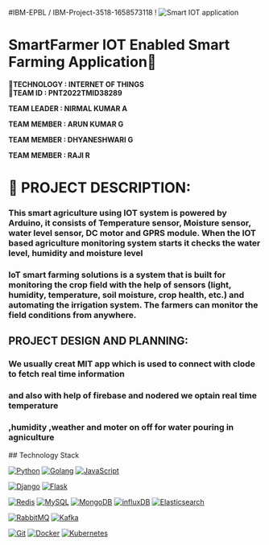 #IBM-EPBL
/
IBM-Project-3518-1658573118
!
![Smart IOT application](https://lh4.googleusercontent.com/CfRz903f4B8d_4NxFHT96txlc205xbJ8etx0xpAKl_bE-Vt-Ybh9XAfoaEE2p6PrlE0Onp4xsN1LJsxPVbADsTu7t-F33jBU_IRawblcJylz8-R-dIayTsQMCrX7KCREU1Nxj7g)
# SmartFarmer IOT Enabled Smart Farming Application:palm_tree:
:rocket:<b>TECHNOLOGY : INTERNET OF THINGS </b>           
:rocket:<b>TEAM ID  : PNT2022TMID38289</b>

<b>TEAM LEADER  : NIRMAL KUMAR A</b>

<b>TEAM MEMBER  : ARUN KUMAR G</b>

<b>TEAM MEMBER  : DHYANESHWARI G</b>

<b>TEAM MEMBER  : RAJI R</b>

# :ear_of_rice: PROJECT DESCRIPTION:
  <h3>This smart agriculture using IOT system is powered by Arduino, it consists of Temperature sensor, Moisture sensor, water level sensor, DC motor and GPRS module. When the IOT based agriculture monitoring system starts it checks the water level, humidity and moisture level</h3>
<h3>IoT smart farming solutions is a system that is built for monitoring the crop field with the help of sensors (light, humidity, temperature, soil moisture, crop health, etc.) and automating the irrigation system. The farmers can monitor the field conditions from anywhere.</h3>
<h2>PROJECT DESIGN AND PLANNING:</h2>
<h3>We usually creat MIT app which is used to connect with clode to fetch real time information </h3>
<h3>and also with help of firebase and nodered we optain real time temperature</h3>
<h3>,humidity ,weather and moter on off for water pouring in agniculture</h3>
## Technology Stack

[![Python](https://img.shields.io/badge/-Python-3776AB?style=flat-square&logo=python&logoColor=ffffff)](https://www.python.org/)
[![Golang](https://img.shields.io/badge/-Golang-00ADD8?style=flat-square&logo=go&logoColor=ffffff)](https://golang.org/)
[![JavaScript](https://img.shields.io/badge/-JavaScript-%23F7DF1C?style=flat-square&logo=javascript&logoColor=000000&labelColor=%23F7DF1C&color=%23FFCE5A)](https://www.javascript.com/)

[![Django](https://img.shields.io/badge/-Django-092E20?style=flat-square&logo=Django&logoColor=ffffff)](https://www.djangoproject.com/)
[![Flask](https://img.shields.io/badge/-Flask-000000?style=flat-square&logo=Flask&logoColor=ffffff)](https://flask.palletsprojects.com/)

[![Redis](https://img.shields.io/badge/-Redis-DC382D?style=flat-square&logo=Redis&logoColor=ffffff)](https://redis.io/)
[![MySQL](https://img.shields.io/badge/-MySQL-4479A1?style=flat-square&logo=MySQL&logoColor=ffffff)](https://www.mysql.com/)
[![MongoDB](https://img.shields.io/badge/-MongoDB-47A248?style=flat-square&logo=MongoDB&logoColor=ffffff)](https://www.mongodb.com/)
[![influxDB](https://img.shields.io/badge/-influxDB-22ADF6?style=flat-square&logo=influxDB&logoColor=ffffff)](https://www.influxdata.com/)
[![Elasticsearch](https://img.shields.io/badge/-Elasticsearch-005571?style=flat-square&logo=Elasticsearch&logoColor=ffffff)](https://www.elastic.co/)

[![RabbitMQ](https://img.shields.io/badge/-RabbitMQ-FF6600?style=flat-square&logo=RabbitMQ&logoColor=ffffff)](https://www.rabbitmq.com/)
[![Kafka](https://img.shields.io/badge/-Kafka-000000?style=flat-square&logo=Apache%20kafka&logoColor=ffffff)](https://kafka.apache.org/)

[![Git](https://img.shields.io/badge/-IBM-%23F05032?style=flat-square&logo=IBM&logoColor=%23ffffff)](https://www.ibm.com/in-en/cloud)
[![Docker](https://img.shields.io/badge/-Docker-2496ED?style=flat-square&logo=docker&logoColor=ffffff)](https://www.docker.com/)
[![Kubernetes](https://img.shields.io/badge/-Kubernetes-326CE5?style=flat-square&logo=Kubernetes&logoColor=ffffff)](https://kubernetes.io/)



